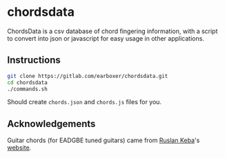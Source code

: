 # chordsdata

ChordsData is a csv database of chord fingering information, with a script to convert into
json or javascript for easy usage in other applications.

## Instructions

```sh
git clone https://gitlab.com/earboxer/chordsdata.git
cd chordsdata
./commands.sh
```

Should create `chords.json` and `chords.js` files for you.

## Acknowledgements

Guitar chords (for EADGBE tuned guitars) came from
[Ruslan Keba](https://github.com/rukeba)'s [website](http://guitar-chords-chart.net).
